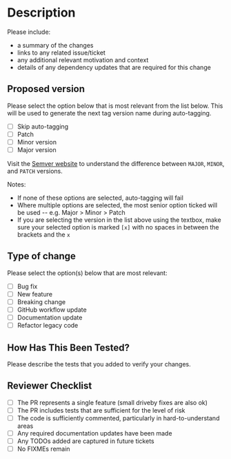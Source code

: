 # Description

Please include:

- a summary of the changes
- links to any related issue/ticket
- any additional relevant motivation and context
- details of any dependency updates that are required for this change

## Proposed version

Please select the option below that is most relevant from the list below. This
will be used to generate the next tag version name during auto-tagging.

- [ ] Skip auto-tagging
- [ ] Patch
- [ ] Minor version
- [ ] Major version

Visit the [Semver website](https://semver.org/#summary) to understand the
difference between `MAJOR`, `MINOR`, and `PATCH` versions.

Notes:

- If none of these options are selected, auto-tagging will fail
- Where multiple options are selected, the most senior option ticked will be
  used -- e.g. Major > Minor > Patch
- If you are selecting the version in the list above using the textbox, make
  sure your selected option is marked `[x]` with no spaces in between the
  brackets and the `x`

## Type of change

Please select the option(s) below that are most relevant:

- [ ] Bug fix
- [ ] New feature
- [ ] Breaking change
- [ ] GitHub workflow update
- [ ] Documentation update
- [ ] Refactor legacy code

## How Has This Been Tested?

Please describe the tests that you added to verify your changes.

## Reviewer Checklist

- [ ] The PR represents a single feature (small driveby fixes are also ok)
- [ ] The PR includes tests that are sufficient for the level of risk
- [ ] The code is sufficiently commented, particularly in hard-to-understand areas
- [ ] Any required documentation updates have been made
- [ ] Any TODOs added are captured in future tickets
- [ ] No FIXMEs remain
